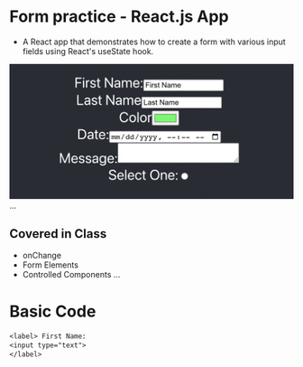 # Form practice - React.js App
+  A React app that demonstrates how to create a form with various input fields using React's useState hook. 


![screen shot](./public/images/readme.png)
...
## Covered in Class
* onChange
* Form Elements
* Controlled Components
...
# Basic Code
```
<label> First Name:
<input type="text">
</label>
```